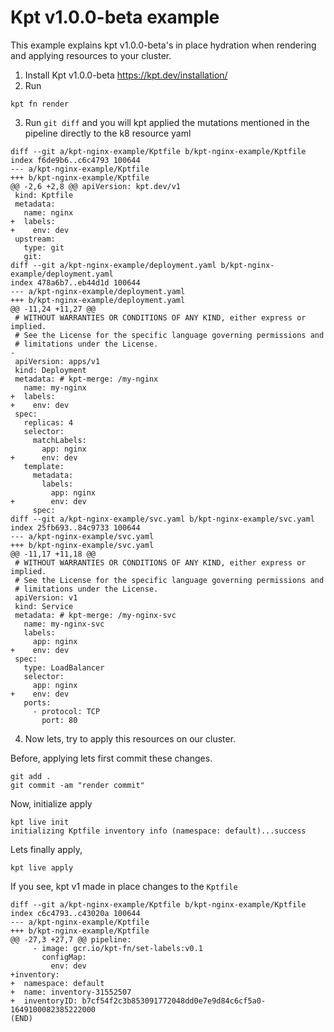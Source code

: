 # Kpt v1.0.0-beta example

This example explains kpt v1.0.0-beta's in place hydration when rendering and applying resources
to your cluster.

1) Install Kpt v1.0.0-beta https://kpt.dev/installation/
2) Run
```shell
kpt fn render
```
3) Run `git diff` and you will kpt applied the mutations mentioned in the pipeline
directly to the k8 resource yaml

```shell
diff --git a/kpt-nginx-example/Kptfile b/kpt-nginx-example/Kptfile
index f6de9b6..c6c4793 100644
--- a/kpt-nginx-example/Kptfile
+++ b/kpt-nginx-example/Kptfile
@@ -2,6 +2,8 @@ apiVersion: kpt.dev/v1
 kind: Kptfile
 metadata:
   name: nginx
+  labels:
+    env: dev
 upstream:
   type: git
   git:
diff --git a/kpt-nginx-example/deployment.yaml b/kpt-nginx-example/deployment.yaml
index 478a6b7..eb44d1d 100644
--- a/kpt-nginx-example/deployment.yaml
+++ b/kpt-nginx-example/deployment.yaml
@@ -11,24 +11,27 @@
 # WITHOUT WARRANTIES OR CONDITIONS OF ANY KIND, either express or implied.
 # See the License for the specific language governing permissions and
 # limitations under the License.
-
 apiVersion: apps/v1
 kind: Deployment
 metadata: # kpt-merge: /my-nginx
   name: my-nginx
+  labels:
+    env: dev
 spec:
   replicas: 4
   selector:
     matchLabels:
       app: nginx
+      env: dev
   template:
     metadata:
       labels:
         app: nginx
+        env: dev
     spec:
diff --git a/kpt-nginx-example/svc.yaml b/kpt-nginx-example/svc.yaml
index 25fb693..84c9733 100644
--- a/kpt-nginx-example/svc.yaml
+++ b/kpt-nginx-example/svc.yaml
@@ -11,17 +11,18 @@
 # WITHOUT WARRANTIES OR CONDITIONS OF ANY KIND, either express or implied.
 # See the License for the specific language governing permissions and
 # limitations under the License.
 apiVersion: v1
 kind: Service
 metadata: # kpt-merge: /my-nginx-svc
   name: my-nginx-svc
   labels:
     app: nginx
+    env: dev
 spec:
   type: LoadBalancer
   selector:
     app: nginx
+    env: dev
   ports:
     - protocol: TCP
       port: 80
```

4) Now lets, try to apply this resources on our cluster.

Before, applying lets first commit these changes. 

```shell
git add . 
git commit -am "render commit"

```

Now, initialize apply

```shell
kpt live init  
initializing Kptfile inventory info (namespace: default)...success
```

Lets finally apply, 

```shell
kpt live apply
```

If you see, kpt v1 made in place changes to the `Kptfile`

```shell
diff --git a/kpt-nginx-example/Kptfile b/kpt-nginx-example/Kptfile
index c6c4793..c43020a 100644
--- a/kpt-nginx-example/Kptfile
+++ b/kpt-nginx-example/Kptfile
@@ -27,3 +27,7 @@ pipeline:
     - image: gcr.io/kpt-fn/set-labels:v0.1
       configMap:
         env: dev
+inventory:
+  namespace: default
+  name: inventory-31552507
+  inventoryID: b7cf54f2c3b853091772048dd0e7e9d84c6cf5a0-1649100082385222000
(END)
```
